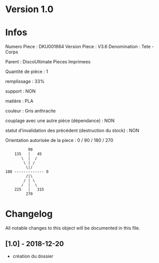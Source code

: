 # Version 1.0
# Infos
Numero Piece : DKU001664
Version Piece : V3.6
Denomination : Tete - Corps

Parent : DiscoUltimate Pieces Imprimees

Quantité de pièce : 1

remplissage : 33%

support : NON

matière : PLA

couleur : Gris anthracite

couplage avec une autre pièce (dépendance) : NON

statut d’invalidation des précédent (destruction du stock) : NON

Orientation autorisée de la piece : 0 / 90 / 180 / 270
```
          90
    135   |   45
       \  |  /
        \ | /
         \|/
180 ------------- 0
         /|\
        / | \
       /  |  \   
    225   |   315
         270
```
	   
	  
# Changelog
All notable changes to this object will be documented in this file.


## [1.0] - 2018-12-20
- création du dossier
